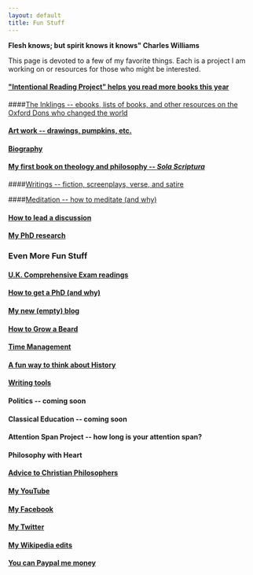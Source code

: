 ```yaml
---
layout: default
title: Fun Stuff
---
```


**Flesh knows; but spirit knows it knows" Charles Williams**


This page is devoted to a few of my favorite things. Each is a project I am working on or resources for those who might be interested.

#### ["Intentional Reading Project" helps you read more books this year](http://www.readingintentionally.com)

####[The Inklings -- ebooks, lists of books, and other resources on the Oxford Dons who changed the world](/fun-stuff/inklings)

#### [Art work -- drawings, pumpkins, etc.](http://www.keithbuhler.com/art)

#### [Biography](/fun-stuff/bio) ###

#### [My first book on theology and philosophy -- *Sola Scriptura*](http://www.amazon.com/Sola-Scriptura-Dialogue-Keith-Buhler-ebook/dp/B009N27L12/ref=sr_1_9?ie=UTF8&qid=1401301911&sr=8-9&keywords=sola+scriptura)

####[Writings -- fiction, screenplays, verse, and satire](/fun-stuff/writings)

####[Meditation -- how to meditate (and why)](/fun-stuff/meditation)

#### [How to lead a discussion](http://www.wikihow.com/Lead-a-Discussion)

#### [My PhD research](/fun-stuff/phd)


### Even More Fun Stuff
 

#### [U.K. Comprehensive Exam readings](/comps)

#### [How to get a PhD (and why)](/phd-how-to) 

#### [My new (empty) blog](http://circularreason.github.io./blog)

#### [How to Grow a Beard](/beard)

#### [Time Management](http://keithbuhler.com/goals/)
 
#### [A fun way to think about History](https://docs.google.com/spreadsheets/d/1ZitnTtYNZLmUsKcQ0vu_cdzm_Plj5nupiyDrJEn4VV0/edit#gid=0) ####

#### [Writing tools](/writing-tools)

#### Politics -- coming soon ####

#### Classical Education -- coming soon ####

#### Attention Span Project -- how long is your attention span?

#### Philosophy with Heart ####

#### [Advice to Christian Philosophers](http://www.advicetochristianphilosophers.com) ####


#### [My YouTube](https://www.youtube.com/channel/UCDxfeT2v6-kFM12T7zD-K9Q)

#### [My Facebook](http://www.facebook.com/kedbuhler/)

#### [My Twitter](https://twitter.com/Keith_Buhler) 

#### [My Wikipedia edits](http://en.wikipedia.org/wiki/User:CircularReason)

#### [You can Paypal me money](https://www.paypal.me/keithbuhler) ####
